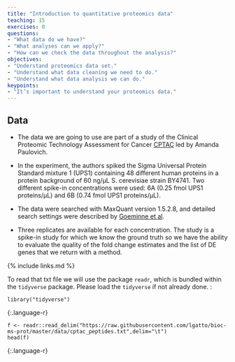 ```yaml
---
title: "Introduction to quantitative proteomics data"
teaching: 15
exercises: 0
questions:
- "What data do we have?"
- "What analyses can we apply?"
- "How can we check the data throughout the analysis?"
objectives:
- "Understand proteomics data set."
- "Understand what data cleaning we need to do."
- "Understand what data analysis we can do."
keypoints:
- "It’s important to understand your proteomics data."
---
```


## Data 
  - The data we are going to use are part of a study 
  of the Clinical Proteomic Technology Assessment for Cancer
  [CPTAC](https://pubmed.ncbi.nlm.nih.gov/19858499/)
  led by Amanda Paulovich. 
   
  - In the experiment, the authors spiked the Sigma Universal 
  Protein Standard mixture 1 (UPS1) containing 48 different human
  proteins in a protein background of 60 ng/μL S. cerevisiae strain BY4741. 
  Two different spike-in concentrations were used: 6A 
  (0.25 fmol UPS1 proteins/μL) and 6B (0.74 fmol UPS1 proteins/μL).  
  
  - The data were searched with MaxQuant version 1.5.2.8, and detailed search settings were described by [Goeminne et al](https://pubmed.ncbi.nlm.nih.gov/26566788/). 
  
  - Three replicates are available for each concentration. The study is a spike-in study for which we know the ground truth so we have the ability to evaluate the quality of the fold change estimates and the list of DE genes that we return with a method.

{% include links.md %}

To read that txt file we will use the package `readr`, which is bundled within the `tidyverse` package. Please load the `tidyverse` if not already done. : 

~~~
library("tidyverse")
~~~
{:.language-r}

~~~
f <- readr::read_delim("https://raw.githubusercontent.com/lgatto/bioc-ms-prot/master/data/cptac_peptides.txt",delim="\t")
head(f)
~~~
{:.language-r}

